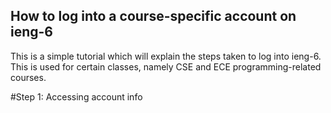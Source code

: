 ## How to log into a course-specific account on ieng-6

This is a simple tutorial which will explain the steps taken to log into ieng-6. 
This is used for certain classes, namely CSE and ECE programming-related courses.

#Step 1: Accessing account info

